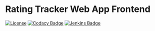 # Rating Tracker Web App Frontend

[![License](https://img.shields.io/github/license/marvinruder/rating-tracker-frontend)](https://github.com/marvinruder/rating-tracker-frontend/blob/main/LICENSE)
[![Codacy Badge](https://app.codacy.com/project/badge/Grade/0c4532c1690a44bbac5e90e06ad84630)](https://www.codacy.com/gh/marvinruder/rating-tracker-frontend/dashboard)
[![Jenkins Badge](https://jenkins.mruder.dev/buildStatus/icon?job=rating-tracker-frontend-multibranch%2Fmain)](https://jenkins.mruder.dev/job/rating-tracker-frontend-multibranch)
